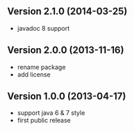 Version 2.1.0 (2014-03-25)
-----------------------------

* javadoc 8 support


Version 2.0.0 (2013-11-16)
-----------------------------

* rename package
* add license


Version 1.0.0 (2013-04-17)
-----------------------------

* support java 6 & 7 style
* first public release
